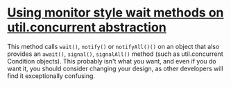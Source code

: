 # [Using monitor style wait methods on util.concurrent abstraction](https://spotbugs.readthedocs.io/en/latest/bugDescriptions.html#JML_JSR166_CALLING_WAIT_RATHER_THAN_AWAIT)

 This method calls
`wait()`,
`notify()` or
`notifyAll()()`
on an object that also provides an
`await()`,
`signal()`,
`signalAll()` method (such as util.concurrent Condition objects).
This probably isn't what you want, and even if you do want it, you should consider changing
your design, as other developers will find it exceptionally confusing.